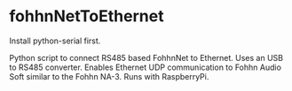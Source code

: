 # fohhnNetToEthernet
Install python-serial first.

Python script to connect RS485 based FohhnNet to Ethernet.
Uses an USB to RS485 converter.
Enables Ethernet UDP communication to Fohhn Audio Soft similar to the Fohhn NA-3.
Runs with RaspberryPi.

